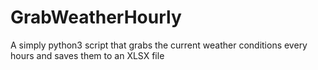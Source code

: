 # GrabWeatherHourly
A simply python3 script that grabs the current weather conditions every hours and saves them to an XLSX file
